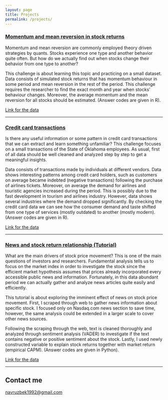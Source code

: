 ```yaml
---
layout: page
title: Projects
permalink: /projects/
---
```


### [Momentum and mean reversion in stock returns](/projects/project1.nb.html) 

Momentum and mean reversion are commonly employed theory driven strategies by quants. Stocks experience one type and another behavior quite often. But how do we actually find out when stocks change their behavior from one type to another?

This challenge is about learning this topic and practicing on a small dataset. Data consists of simulated stock returns that has momentum behaviour in some period and mean reversion in the rest of the period. This challenge requires the researcher to find the exact month and year when stocks' behaviour changes. Moreover, the average momentum and the mean reversion for all stocks should be estimated. (Answer codes are given in R).

[Link for the data](https://navruzbek1992.github.io/stock-return-analysis/returns_20181228.csv)

***

### [Credit card transactions](/projects/project2.nb.html) 

Is there any useful information or some pattern in credit card transactions that we can extract and learn something unfamiliar? This challenge focuses on a small transactions of the State of Oklahoma employees. As usual, first of all data should be well cleaned and analyzed step by step to get a meaningful insights.

Data consists of transactions made by individuals at different vendors. Data shows interesting patterns among credit card holders, such as customers on average became indebted (negative transactions) following the purchase of airlines tickets. Moreover, on average the demand for airlines and touristic agencies increased during the period. This is possibly due to the fast development in tourism and airlines industry. However, data shows several industries where the demand dropped significantly. By checking the credit card data we can see how the consumer demand and taste shifted from one type of services (mostly outdated) to another (mostly modern). (Answer codes are given in R).

[Link for the data](https://navruzbek1992.github.io/stock-return-analysis/res_purchase_2014.csv)

***

### [News and stock return relationship (Tutorial)](/projects/news_and_boeing_stocks.html)

What are the main drivers of stock price movement? This is one of the main questions of investors and researchers. Fundamental analysis tells us to focus on the market index in order to investigate the stock since the efficient market hypothesis assumes that prices already incorporated every accessible public news and information. Fortunately, in this data abundant period we can actually gather and analyze news articles quite easily and efficiently. 

This tutorial is about exploring the imminent effect of news on stock price movement. First, I scraped through web to gather news information about specific stock. I focused only on Nasdaq.com news section to save time, however, the same analysis could be extended in a larger scale to cover other news sources.

Following the scraping through the web, text is cleaned thoroughly and analyzed through sentiment analysis (VADER) to investigate if the text contains negative or positive sentiment about the stock. Lastly, I used newly constructed variable to explain stock returns together with market return (empirical CAPM). (Answer codes are given in Python).

[Link for the data](https://navruzbek1992.github.io/stock-return-analysis/project3.zip)

***


## Contact me

[navruzbek1992@gmail.com](mailto:navruzbek1992@gmail.com)
